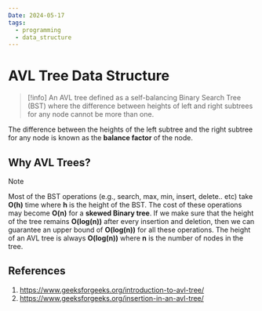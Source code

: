 ```yaml
---
Date: 2024-05-17
tags:
  - programming
  - data_structure
---
```

# AVL Tree Data Structure

>[!info]
>An AVL tree defined as a self-balancing Binary Search Tree (BST) where the difference between heights of left and right subtrees for any node cannot be more than one.

The difference between the heights of the left subtree and the right subtree for any node is known as the **balance factor** of the node.

## Why AVL Trees? 

>[!note]
>Most of the BST operations (e.g., search, max, min, insert, delete.. etc) take **O(h)** time where **h** is the height of the BST. The cost of these operations may become **O(n)** for a **skewed Binary tree**. If we make sure that the height of the tree remains **O(log(n))** after every insertion and deletion, then we can guarantee an upper bound of **O(log(n))** for all these operations. The height of an AVL tree is always **O(log(n))** where **n** is the number of nodes in the tree.



## References 
1. https://www.geeksforgeeks.org/introduction-to-avl-tree/
2. https://www.geeksforgeeks.org/insertion-in-an-avl-tree/ 